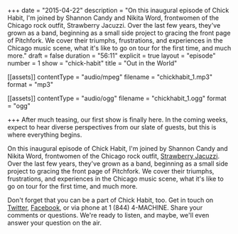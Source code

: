 +++
date = "2015-04-22"
description = "On this inaugural episode of Chick Habit, I'm joined by Shannon Candy and Nikita Word, frontwomen of the Chicago rock outfit, Strawberry Jacuzzi. Over the last few years, they've grown as a band, beginning as a small side project to gracing the front page of Pitchfork. We cover their triumphs, frustrations, and experiences in the Chicago music scene, what it's like to go on tour for the first time, and much more."
draft = false
duration = "56:11"
explicit = true
layout = "episode"
number = 1
show = "chick-habit"
title = "Out in the World"

[[assets]]
  contentType = "audio/mpeg"
  filename = "chickhabit_1.mp3"
  format = "mp3"

[[assets]]
  contentType = "audio/ogg"
  filename = "chickhabit_1.ogg"
  format = "ogg"

+++
After much teasing, our first show is finally here. In the coming weeks, expect to hear diverse perspectives from our slate of guests, but this is where everything begins.

On this inaugural episode of Chick Habit, I'm joined by Shannon Candy and Nikita Word, frontwomen of the Chicago rock outfit, [Strawberry Jacuzzi](https://www.facebook.com/StrawberryJacuzziBand). Over the last few years, they've grown as a band, beginning as a small side project to gracing the front page of Pitchfork. We cover their triumphs, frustrations, and experiences in the Chicago music scene, what it's like to go on tour for the first time, and much more.

Don't forget that you can be a part of Chick Habit, too. Get in touch on [Twitter](http://twitter.com/MachineFM), [Facebook](http://facebook.com/MachineFM), or via phone at 1 (844) 4-MACHINE. Share your comments or questions. We're ready to listen, and maybe, we'll even answer your question on the air.